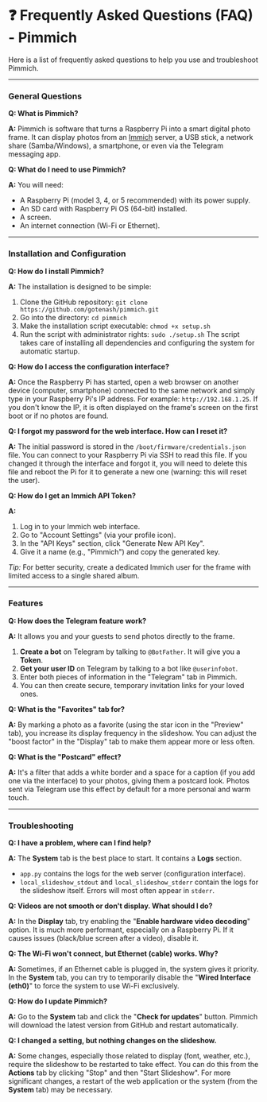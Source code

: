 # ❓ Frequently Asked Questions (FAQ) - Pimmich

Here is a list of frequently asked questions to help you use and troubleshoot Pimmich.

---

### General Questions

**Q: What is Pimmich?**

**A:** Pimmich is software that turns a Raspberry Pi into a smart digital photo frame. It can display photos from an [Immich](https://immich.app/) server, a USB stick, a network share (Samba/Windows), a smartphone, or even via the Telegram messaging app.

**Q: What do I need to use Pimmich?**

**A:** You will need:
- A Raspberry Pi (model 3, 4, or 5 recommended) with its power supply.
- An SD card with Raspberry Pi OS (64-bit) installed.
- A screen.
- An internet connection (Wi-Fi or Ethernet).

---

### Installation and Configuration

**Q: How do I install Pimmich?**

**A:** The installation is designed to be simple:
1. Clone the GitHub repository: `git clone https://github.com/gotenash/pimmich.git`
2. Go into the directory: `cd pimmich`
3. Make the installation script executable: `chmod +x setup.sh`
4. Run the script with administrator rights: `sudo ./setup.sh`
The script takes care of installing all dependencies and configuring the system for automatic startup.

**Q: How do I access the configuration interface?**

**A:** Once the Raspberry Pi has started, open a web browser on another device (computer, smartphone) connected to the same network and simply type in your Raspberry Pi's IP address. For example: `http://192.168.1.25`. If you don't know the IP, it is often displayed on the frame's screen on the first boot or if no photos are found.

**Q: I forgot my password for the web interface. How can I reset it?**

**A:** The initial password is stored in the `/boot/firmware/credentials.json` file. You can connect to your Raspberry Pi via SSH to read this file. If you changed it through the interface and forgot it, you will need to delete this file and reboot the Pi for it to generate a new one (warning: this will reset the user).

**Q: How do I get an Immich API Token?**

**A:**
1. Log in to your Immich web interface.
2. Go to "Account Settings" (via your profile icon).
3. In the "API Keys" section, click "Generate New API Key".
4. Give it a name (e.g., "Pimmich") and copy the generated key.

*Tip:* For better security, create a dedicated Immich user for the frame with limited access to a single shared album.

---

### Features

**Q: How does the Telegram feature work?**

**A:** It allows you and your guests to send photos directly to the frame.
1.  **Create a bot** on Telegram by talking to `@BotFather`. It will give you a **Token**.
2.  **Get your user ID** on Telegram by talking to a bot like `@userinfobot`.
3.  Enter both pieces of information in the "Telegram" tab in Pimmich.
4.  You can then create secure, temporary invitation links for your loved ones.

**Q: What is the "Favorites" tab for?**

**A:** By marking a photo as a favorite (using the star icon <i class="fas fa-star"></i> in the "Preview" tab), you increase its display frequency in the slideshow. You can adjust the "boost factor" in the "Display" tab to make them appear more or less often.

**Q: What is the "Postcard" effect?**

**A:** It's a filter that adds a white border and a space for a caption (if you add one via the interface) to your photos, giving them a postcard look. Photos sent via Telegram use this effect by default for a more personal and warm touch.

---

### Troubleshooting

**Q: I have a problem, where can I find help?**

**A:** The **System** tab is the best place to start. It contains a **Logs** section.
- `app.py` contains the logs for the web server (configuration interface).
- `local_slideshow_stdout` and `local_slideshow_stderr` contain the logs for the slideshow itself. Errors will most often appear in `stderr`.

**Q: Videos are not smooth or don't display. What should I do?**

**A:** In the **Display** tab, try enabling the "**Enable hardware video decoding**" option. It is much more performant, especially on a Raspberry Pi. If it causes issues (black/blue screen after a video), disable it.

**Q: The Wi-Fi won't connect, but Ethernet (cable) works. Why?**

**A:** Sometimes, if an Ethernet cable is plugged in, the system gives it priority. In the **System** tab, you can try to temporarily disable the "**Wired Interface (eth0)**" to force the system to use Wi-Fi exclusively.

**Q: How do I update Pimmich?**

**A:** Go to the **System** tab and click the "**Check for updates**" button. Pimmich will download the latest version from GitHub and restart automatically.

**Q: I changed a setting, but nothing changes on the slideshow.**

**A:** Some changes, especially those related to display (font, weather, etc.), require the slideshow to be restarted to take effect. You can do this from the **Actions** tab by clicking "Stop" and then "Start Slideshow". For more significant changes, a restart of the web application or the system (from the **System** tab) may be necessary.